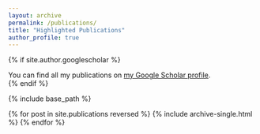 ```yaml
---
layout: archive
permalink: /publications/
title: "Highlighted Publications"
author_profile: true
---
```


{% if site.author.googlescholar %}
  <div class="wordwrap">You can find all my publications on <a href="{{site.author.googlescholar}}">my Google Scholar profile</a>.</div>
{% endif %}

{% include base_path %}

{% for post in site.publications reversed %}
  {% include archive-single.html %}
{% endfor %}
